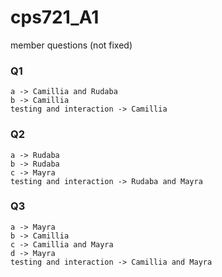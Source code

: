 # cps721_A1

member questions (not fixed)

### Q1 
    a -> Camillia and Rudaba
    b -> Camillia 
    testing and interaction -> Camillia 

### Q2  
    a -> Rudaba 
    b -> Rudaba  
    c -> Mayra 
    testing and interaction -> Rudaba and Mayra  

### Q3 
    a -> Mayra  
    b -> Camillia  
    c -> Camillia and Mayra  
    d -> Mayra  
    testing and interaction -> Camillia and Mayra 
